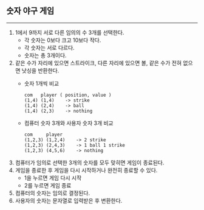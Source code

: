 ## 숫자 야구 게임

---
1. 1에서 9까지 서로 다른 임의의 수 3개를 선택한다.
    - 각 숫자는 0보다 크고 10보다 작다.
    - 각 숫자는 서로 다르다.
    - 숫자는 총 3개이다.
2. 같은 수가 자리에 있으면 스트라이크, 다른 자리에 있으면 볼, 같은 수가 전혀 없으면 낫싱을 반환한다.
   - 숫자 1개씩 비교
      ```
      com   player ( position, value )
      (1,4) (1,4)    -> strike
      (1,4) (2,4)    -> ball
      (1,4) (2,3)    -> nothing
      ```
 
   - 컴퓨터 숫자 3개와 사용자 숫자 3개 비교
      ```
      com     player 
      (1,2,3) (1,2,4)    -> 2 strike
      (1,2,3) (2,4,3)    -> 1 ball 1 strike
      (1,2,3) (4,5,6)    -> nothing
      ```
3. 컴퓨터가 임의로 선택한 3개의 숫자를 모두 맞히면 게임이 종료된다.
4. 게임을 종료한 후 게임을 다시 시작하거나 완전히 종료할 수 있다.
    - 1을 누르면 게임 다시 시작
    - 2를 누르면 게임 종료
5. 컴퓨터의 숫자는 임의로 결정된다.
6. 사용자의 숫자는 문자열로 입력받은 후 변환한다. 

